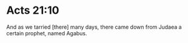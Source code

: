 # Acts 21:10

And as we tarried [there] many days, there came down from Judaea a certain prophet, named Agabus.